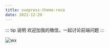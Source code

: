 ```yaml
---
title: vuepress-theme-reco
date: 2021-12-29
---
```


::: tip
说明
欢迎加我的微信，一起讨论前端问题
:::

![wx](/image/wx.jpg)